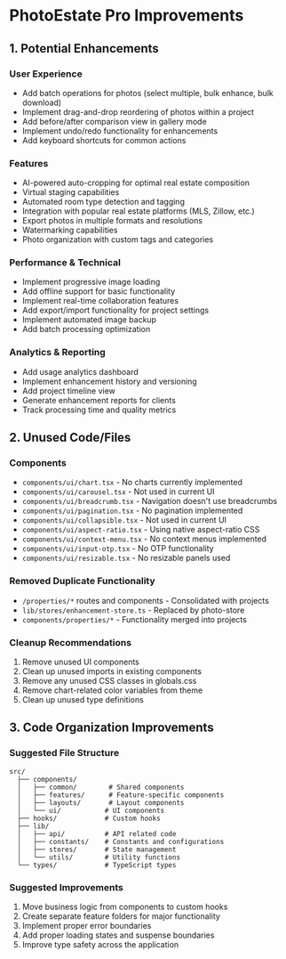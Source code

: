 # PhotoEstate Pro Improvements

## 1. Potential Enhancements

### User Experience
- Add batch operations for photos (select multiple, bulk enhance, bulk download)
- Implement drag-and-drop reordering of photos within a project
- Add before/after comparison view in gallery mode
- Implement undo/redo functionality for enhancements
- Add keyboard shortcuts for common actions

### Features
- AI-powered auto-cropping for optimal real estate composition
- Virtual staging capabilities
- Automated room type detection and tagging
- Integration with popular real estate platforms (MLS, Zillow, etc.)
- Export photos in multiple formats and resolutions
- Watermarking capabilities
- Photo organization with custom tags and categories

### Performance & Technical
- Implement progressive image loading
- Add offline support for basic functionality
- Implement real-time collaboration features
- Add export/import functionality for project settings
- Implement automated image backup
- Add batch processing optimization

### Analytics & Reporting
- Add usage analytics dashboard
- Implement enhancement history and versioning
- Add project timeline view
- Generate enhancement reports for clients
- Track processing time and quality metrics

## 2. Unused Code/Files

### Components
- `components/ui/chart.tsx` - No charts currently implemented
- `components/ui/carousel.tsx` - Not used in current UI
- `components/ui/breadcrumb.tsx` - Navigation doesn't use breadcrumbs
- `components/ui/pagination.tsx` - No pagination implemented
- `components/ui/collapsible.tsx` - Not used in current UI
- `components/ui/aspect-ratio.tsx` - Using native aspect-ratio CSS
- `components/ui/context-menu.tsx` - No context menus implemented
- `components/ui/input-otp.tsx` - No OTP functionality
- `components/ui/resizable.tsx` - No resizable panels used

### Removed Duplicate Functionality
- `/properties/*` routes and components - Consolidated with projects
- `lib/stores/enhancement-store.ts` - Replaced by photo-store
- `components/properties/*` - Functionality merged into projects

### Cleanup Recommendations
1. Remove unused UI components
2. Clean up unused imports in existing components
3. Remove any unused CSS classes in globals.css
4. Remove chart-related color variables from theme
5. Clean up unused type definitions

## 3. Code Organization Improvements

### Suggested File Structure
```
src/
  ├── components/
  │   ├── common/        # Shared components
  │   ├── features/      # Feature-specific components
  │   ├── layouts/       # Layout components
  │   └── ui/           # UI components
  ├── hooks/            # Custom hooks
  ├── lib/
  │   ├── api/          # API related code
  │   ├── constants/    # Constants and configurations
  │   ├── stores/       # State management
  │   └── utils/        # Utility functions
  └── types/            # TypeScript types
```

### Suggested Improvements
1. Move business logic from components to custom hooks
2. Create separate feature folders for major functionality
3. Implement proper error boundaries
4. Add proper loading states and suspense boundaries
5. Improve type safety across the application